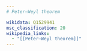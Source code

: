 ```yaml
---
# Peter–Weyl theorem

wikidata: Q1529941
msc_classification: 20
wikipedia_links:
  - "[[Peter–Weyl theorem]]"
---
```

